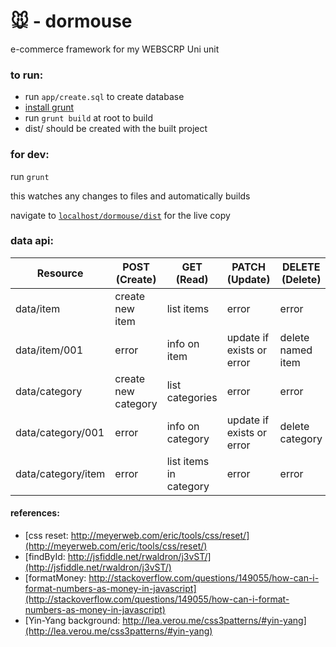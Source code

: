 # 🐭 - dormouse

e-commerce framework for my WEBSCRP Uni unit

### to run:

+ run `app/create.sql` to create database
+ [install grunt](http://gruntjs.com/getting-started)
+ run `grunt build` at root to build
+ dist/ should be created with the built project

### for dev:

run `grunt`

this watches any changes to files and automatically builds

navigate to [`localhost/dormouse/dist`](http://localhost/dormouse/dist) for the live copy


### data api:


Resource | POST (Create) | GET (Read) | PATCH (Update) | DELETE (Delete)
---------|---------------|------------|----------------------|----------------
data/item | create new item | list items | error | error
data/item/001 | error | info on item | update if exists or error | delete named item
data/category | create new category | list categories | error| error
data/category/001 | error | info on category | update if exists or error | delete category
data/category/item | error | list items in category | error | error

#### references:

+ [css reset: http://meyerweb.com/eric/tools/css/reset/](http://meyerweb.com/eric/tools/css/reset/)
+ [findById: http://jsfiddle.net/rwaldron/j3vST/](http://jsfiddle.net/rwaldron/j3vST/)
+ [formatMoney: http://stackoverflow.com/questions/149055/how-can-i-format-numbers-as-money-in-javascript](http://stackoverflow.com/questions/149055/how-can-i-format-numbers-as-money-in-javascript)
+ [Yin-Yang background: http://lea.verou.me/css3patterns/#yin-yang](http://lea.verou.me/css3patterns/#yin-yang)
